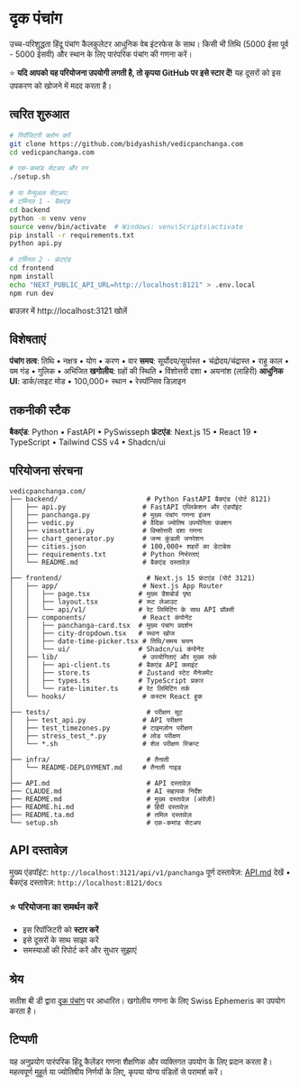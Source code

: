 # दृक पंचांग

उच्च-परिशुद्धता हिंदू पंचांग कैलकुलेटर आधुनिक वेब इंटरफेस के साथ। किसी भी तिथि (5000 ईसा पूर्व - 5000 ईसवी) और स्थान के लिए पारंपरिक पंचांग की गणना करें।

⭐ **यदि आपको यह परियोजना उपयोगी लगती है, तो कृपया GitHub पर इसे स्टार दें!** यह दूसरों को इस उपकरण को खोजने में मदद करता है।

## त्वरित शुरुआत

```bash
# रिपॉजिटरी क्लोन करें
git clone https://github.com/bidyashish/vedicpanchanga.com
cd vedicpanchanga.com

# एक-कमांड सेटअप और रन
./setup.sh

# या मैन्युअल सेटअप:
# टर्मिनल 1 - बैकएंड
cd backend
python -m venv venv
source venv/bin/activate  # Windows: venv\Scripts\activate
pip install -r requirements.txt
python api.py

# टर्मिनल 2 - फ्रंटएंड
cd frontend
npm install
echo "NEXT_PUBLIC_API_URL=http://localhost:8121" > .env.local
npm run dev
```

ब्राउज़र में http://localhost:3121 खोलें

## विशेषताएं

**पंचांग तत्व**: तिथि • नक्षत्र • योग • करण • वार
**समय**: सूर्योदय/सूर्यास्त • चंद्रोदय/चंद्रास्त • राहु काल • यम गंड • गुलिक • अभिजित
**खगोलीय**: ग्रहों की स्थिति • विंशोत्तरी दशा • अयनांश (लाहिरी)
**आधुनिक UI**: डार्क/लाइट मोड • 100,000+ स्थान • रेस्पॉन्सिव डिज़ाइन

## तकनीकी स्टैक

**बैकएंड**: Python • FastAPI • PySwisseph
**फ्रंटएंड**: Next.js 15 • React 19 • TypeScript • Tailwind CSS v4 • Shadcn/ui

## परियोजना संरचना

```
vedicpanchanga.com/
├── backend/                      # Python FastAPI बैकएंड (पोर्ट 8121)
│   ├── api.py                   # FastAPI एप्लिकेशन और एंडपॉइंट
│   ├── panchanga.py             # मुख्य पंचांग गणना इंजन
│   ├── vedic.py                 # वैदिक ज्योतिष उपयोगिता फ़ंक्शन
│   ├── vimsottari.py            # विम्शोत्तरी दशा गणना
│   ├── chart_generator.py       # जन्म कुंडली जनरेशन
│   ├── cities.json              # 100,000+ शहरों का डेटाबेस
│   ├── requirements.txt         # Python निर्भरताएं
│   └── README.md                # बैकएंड दस्तावेज़
│
├── frontend/                     # Next.js 15 फ्रंटएंड (पोर्ट 3121)
│   ├── app/                     # Next.js App Router
│   │   ├── page.tsx            # मुख्य डैशबोर्ड पृष्ठ
│   │   ├── layout.tsx          # रूट लेआउट
│   │   └── api/v1/             # रेट लिमिटिंग के साथ API प्रॉक्सी
│   ├── components/              # React कंपोनेंट
│   │   ├── panchanga-card.tsx  # मुख्य पंचांग प्रदर्शन
│   │   ├── city-dropdown.tsx   # स्थान खोज
│   │   ├── date-time-picker.tsx # तिथि/समय चयन
│   │   └── ui/                 # Shadcn/ui कंपोनेंट
│   ├── lib/                     # उपयोगिताएं और मुख्य तर्क
│   │   ├── api-client.ts       # बैकएंड API क्लाइंट
│   │   ├── store.ts            # Zustand स्टेट मैनेजमेंट
│   │   ├── types.ts            # TypeScript प्रकार
│   │   └── rate-limiter.ts     # रेट लिमिटिंग तर्क
│   └── hooks/                   # कस्टम React हुक
│
├── tests/                        # परीक्षण सूट
│   ├── test_api.py              # API परीक्षण
│   ├── test_timezones.py        # टाइमज़ोन परीक्षण
│   ├── stress_test_*.py         # लोड परीक्षण
│   └── *.sh                     # शेल परीक्षण स्क्रिप्ट
│
├── infra/                        # तैनाती
│   └── README-DEPLOYMENT.md     # तैनाती गाइड
│
├── API.md                        # API दस्तावेज़
├── CLAUDE.md                     # AI सहायक निर्देश
├── README.md                     # मुख्य दस्तावेज़ (अंग्रेज़ी)
├── README.hi.md                  # हिंदी दस्तावेज़
├── README.ta.md                  # तमिल दस्तावेज़
└── setup.sh                      # एक-कमांड सेटअप
```

## API दस्तावेज़

मुख्य एंडपॉइंट: `http://localhost:3121/api/v1/panchanga`
पूर्ण दस्तावेज़: [API.md](./API.md) देखें • बैकएंड दस्तावेज़: `http://localhost:8121/docs`


### ⭐ परियोजना का समर्थन करें
- इस रिपॉजिटरी को **स्टार करें**
- इसे दूसरों के साथ साझा करें
- समस्याओं की रिपोर्ट करें और सुधार सुझाएं

## श्रेय

सतीश बी डी द्वारा [दृक पंचांग](https://github.com/bdsatish/drik-panchanga) पर आधारित।
खगोलीय गणना के लिए Swiss Ephemeris का उपयोग करता है।

## टिप्पणी

यह अनुप्रयोग पारंपरिक हिंदू कैलेंडर गणना शैक्षणिक और व्यक्तिगत उपयोग के लिए प्रदान करता है। महत्वपूर्ण मुहूर्त या ज्योतिषीय निर्णयों के लिए, कृपया योग्य पंडितों से परामर्श करें।